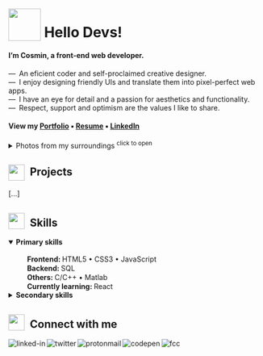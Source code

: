 # <sub><img src = "https://i.postimg.cc/hvFNn3kt/rocket2.gif" width = "64px"></sub> Hello Devs!
#### I’m Cosmin, a front-end web developer. 

&mdash;&ensp;An eficient coder and self-proclaimed creative designer.<br>
&mdash;&ensp;I enjoy designing friendly UIs  and translate them into pixel-perfect web apps.<br>
&mdash;&ensp;I have an eye for detail and a passion for aesthetics and functionality.<br>
&mdash;&ensp;Respect, support and optimism are the values I like to share.

#### View my [Portfolio](https://cosminmoldovan.github.io) &#9642; [Resume](https://www.linkedin.com/in/cosmin-moldovan) &#9642; [LinkedIn](https://www.linkedin.com/in/cosmin-moldovan)

<details>
  <summary>Photos from my surroundings <sup>click to open</sup></summary><br>
  <p><img title="Sibiu city" alt="Sibiu" src="https://i.postimg.cc/fTNyNjM6/sibiu.png">&emsp;<img title="Sibiu city" alt="Sibiu-Sky" src="https://i.postimg.cc/bNy7js2z/sibiu-sky.png">&emsp;<img title="Clay Castle Fairy Valley" alt="Castelul-Zanelor" src="https://i.postimg.cc/j2zjfC4g/castelul-zanelor.png">&emsp;<img title="Transfagarasan road" alt="Transfagarasan" src="https://i.postimg.cc/QxJtx9tV/transfagarasan.png">&emsp;<img title="Balea lake" alt="Balea-Lac" src="https://i.postimg.cc/SQ8R3tb6/balea-lac.png"></p>
</details>

##  <sub><sub><img src = "https://i.postimg.cc/3RnMwX3y/folder.gif" width = "32px"></sub></sub>&ensp;Projects
[...]

## <sub><img src = "https://i.postimg.cc/HLh4WFXf/todo-list.gif" width = "32px"></sub>&ensp;Skills

<details open>
  <summary><strong>Primary skills</strong></summary><br>
  &emsp;<sub><img src="https://i.postimg.cc/grFZVxYh/checked.png" width="16px"></sub>&ensp;<strong>Frontend: </strong>HTML5 &bull;  CSS3 &bull; JavaScript<br>
  &emsp;<sub><img src="https://i.postimg.cc/grFZVxYh/checked.png" width="16px"></sub>&ensp;<strong>Backend: </strong>SQL<br>
  &emsp;<sub><img src="https://i.postimg.cc/grFZVxYh/checked.png" width="16px"></sub>&ensp;<strong>Others: </strong>C/C++ &bull; Matlab<br>
  &emsp;<sub><img src="https://i.postimg.cc/90SvJjSZ/unchecked.png" width="16px"></sub>&ensp;<strong>Currently learning: </strong>React
</details>

<details><br>
  <summary><strong>Secondary skills</strong></summary>
  &emsp;<sub><img src="https://i.postimg.cc/grFZVxYh/checked.png" width="16px"></sub>&ensp;<strong>Tools: </strong>VSCode &bull; Figma &bull; Vivaldi &bull; Linux
</details>

##  <sub><img src = "https://i.postimg.cc/k4f5Z7rm/chat.gif" width = "32px"></sub>&ensp;Connect with me 

[<img align="left" alt="linked-in" src="https://img.shields.io/badge/linkedin-%230077B5.svg?&style=for-the-badge&logo=linkedin&logoColor=white" />](https://www.linkedin.com/in/cosmin-moldovan/)

[<img align="left" alt="twitter" src="https://img.shields.io/badge/twitter-%231DA1F2.svg?&style=for-the-badge&logo=twitter&logoColor=white" />](https://twitter.com/_cosminmoldovan)

[<img align="left" alt="protonmail" src="https://img.shields.io/badge/ProtonMail-8B89CC?style=for-the-badge&logo=protonmail&logoColor=white" />](mailto:cosmin.moldovan@prrotonmail.com)

[<img align="left" alt="codepen" src="https://img.shields.io/badge/Codepen-000000?style=for-the-badge&logo=codepen&logoColor=white" />](https://codepen.io/cosmin-moldovan)

[<img align="left" alt="fcc" src="https://img.shields.io/badge/free%20code%20camp-27273D?style=for-the-badge&logo=freecodecamp&logoColor=white" />](https://www.freecodecamp.org/cosmin-moldovan)
